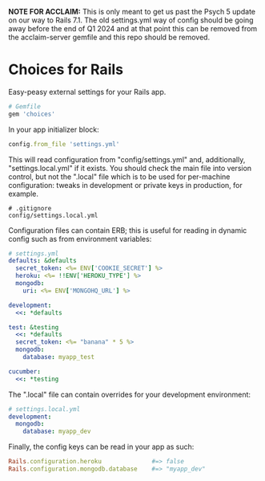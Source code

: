 **NOTE FOR ACCLAIM:** This is only meant to get us past the Psych 5 update on our way to Rails 7.1. 
The old settings.yml way of config should be going away before the end of Q1 2024 and at that point 
this can be removed from the acclaim-server gemfile and this repo should be removed.


Choices for Rails
=================

Easy-peasy external settings for your Rails app.

~~~ rb
# Gemfile
gem 'choices'
~~~

In your app initializer block:

~~~ rb
config.from_file 'settings.yml'
~~~

This will read configuration from "config/settings.yml" and, additionally,
"settings.local.yml" if it exists. You should check the main file into version
control, but not the ".local" file which is to be used for per-machine
configuration: tweaks in development or private keys in production, for example.

~~~
# .gitignore
config/settings.local.yml
~~~

Configuration files can contain ERB; this is useful for reading in dynamic
config such as from environment variables:

~~~ yaml
# settings.yml
defaults: &defaults
  secret_token: <%= ENV['COOKIE_SECRET'] %>
  heroku: <%= !!ENV['HEROKU_TYPE'] %>
  mongodb:
    uri: <%= ENV['MONGOHQ_URL'] %>

development:
  <<: *defaults

test: &testing
  <<: *defaults
  secret_token: <%= "banana" * 5 %>
  mongodb:
    database: myapp_test

cucumber:
  <<: *testing
~~~

The ".local" file can contain overrides for your development environment:

~~~ yaml
# settings.local.yml
development:
  mongodb:
    database: myapp_dev
~~~

Finally, the config keys can be read in your app as such:

~~~ rb
Rails.configuration.heroku              #=> false
Rails.configuration.mongodb.database    #=> "myapp_dev"
~~~
